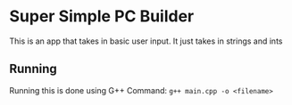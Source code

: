 # Super Simple PC Builder
This is an app that takes in basic user input.
It just takes in strings and ints

## Running
Running this is done using G++
Command: ```g++ main.cpp -o <filename>```